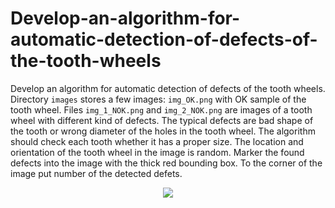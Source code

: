 # Develop-an-algorithm-for-automatic-detection-of-defects-of-the-tooth-wheels

Develop an algorithm for automatic detection of defects of the tooth wheels.  Directory  `images` stores a few images: `img_OK.png` with OK sample of the tooth wheel. Files `img_1_NOK.png` and `img_2_NOK.png` are images of a tooth wheel with different kind of defects. The typical defects are bad shape of the tooth or wrong diameter of the holes in the tooth wheel. The algorithm should check each tooth whether it has a proper size. The location and orientation of the tooth wheel in the image is random. Marker the found defects into the image with the thick red bounding box. To the corner of the image put number of the detected defets. 
<center><img src="images\\output.png" align="center"/></center> 
